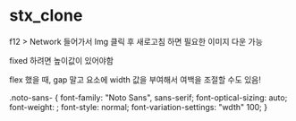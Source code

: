 # stx_clone

f12 > Network 들어가서 Img 클릭 후 새로고침 하면 필요한 이미지 다운 가능

fixed 하려면 높이값이 있어야함

flex 했을 때, gap 말고 요소에 width 값을 부여해서 여백을 조절할 수도 있음!

.noto-sans-<uniquifier> {
font-family: "Noto Sans", sans-serif;
font-optical-sizing: auto;
font-weight: <weight>;
font-style: normal;
font-variation-settings:
"wdth" 100;
}
